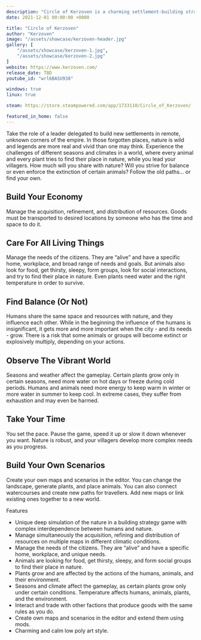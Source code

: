 ```yaml
---
description: "Circle of Kerzoven is a charming settlement-building strategy game paired with a rich simulation experience. Every animal and plant tries to find their place in nature while you lead your villagers to their future. Expand to different regions and trade with local factions to gain needed resources."
date: 2021-12-01 00:00:00 +0000

title: "Circle of Kerzoven"
author: "Kerzoven"
image: "/assets/showcase/kerzoven-header.jpg"
gallery: [
	"/assets/showcase/kerzoven-1.jpg",
	"/assets/showcase/kerzoven-2.jpg"
]
website: https://www.kerzoven.com/
release_date: TBD
youtube_id: "wrl6BASU938"

windows: true
linux: true

steam: https://store.steampowered.com/app/1733110/Circle_of_Kerzoven/

featured_in_home: false
---
```


Take the role of a leader delegated to build new settlements in remote, unknown corners of the empire. In those forgotten places, nature is wild and legends are more real and vivid than one may think. Experience the challenges of different seasons and climates in a world, where every animal and every plant tries to find their place in nature, while you lead your villagers. How much will you share with nature? Will you strive for balance or even enforce the extinction of certain animals? Follow the old paths… or find your own.

## Build Your Economy
Manage the acquisition, refinement, and distribution of resources. Goods must be transported to desired locations by someone who has the time and space to do it.

## Care For All Living Things
Manage the needs of the citizens. They are “alive” and have a specific home, workplace, and broad range of needs and goals. But animals also look for food, get thirsty, sleepy, form groups, look for social interactions, and try to find their place in nature. Even plants need water and the right temperature in order to survive.

## Find Balance (Or Not)
Humans share the same space and resources with nature, and they influence each other. While in the beginning the influence of the humans is insignificant, it gets more and more important when the city - and its needs - grow. There is a risk that some animals or groups will become extinct or explosively multiply, depending on your actions.

## Observe The Vibrant World
Seasons and weather affect the gameplay. Certain plants grow only in certain seasons, need more water on hot days or freeze during cold periods. Humans and animals need more energy to keep warm in winter or more water in summer to keep cool. In extreme cases, they suffer from exhaustion and may even be harmed.

## Take Your Time
You set the pace. Pause the game, speed it up or slow it down whenever you want. Nature is robust, and your villagers develop more complex needs as you progress.

## Build Your Own Scenarios
Create your own maps and scenarios in the editor. You can change the landscape, generate plants, and place animals. You can also connect watercourses and create new paths for travellers. Add new maps or link existing ones together to a new world.

Features
- Unique deep simulation of the nature in a building strategy game with complex interdependence between humans and nature.
- Manage simultaneously the acquisition, refining and distribution of resources on multiple maps in different climatic conditions.
- Manage the needs of the citizens. They are “alive” and have a specific home, workplace, and unique needs.
- Animals are looking for food, get thirsty, sleepy, and form social groups to find their place in nature.
- Plants grow and are affected by the actions of the humans, animals, and their environment.
- Seasons and climate affect the gameplay, as certain plants grow only under certain conditions. Temperature affects humans, animals, plants, and the environment.
- Interact and trade with other factions that produce goods with the same rules as you do.
- Create own maps and scenarios in the editor and extend them using mods.
- Charming and calm low poly art style.
